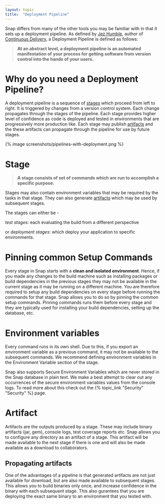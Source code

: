 ```yaml
---
layout: topic
title:  "Deployment Pipeline"
---
```


Snap differs from many of the other tools you may be familiar with in that it sets up a deployment pipeline. As defined by <a href="http://jezhumble.net/">Jez Humble</a>, author of <a href="http://www.amazon.com/dp/0321601912?tag=contindelive-20">Continuous Delivery</a>, a Deployment Pipeline is defined as follows:

> **At an abstract level, a deployment pipeline is an automated manifestation of your process for getting software from version control into the hands of your users.**

# Why do you need a Deployment Pipeline?

A deployment pipeline is a sequence of <a href="#stage">stages</a> which proceed from left to right. It is triggered by changes from a version control system. Each change propagates through the stages of the pipeline. Each stage provides higher level of confidence as code is deployed and tested in environments that are progressively more production like. Each stage may publish <a href="#artifact">artifacts</a> and the these artifacts can propagate through the pipeline for use by future stages.

{% image screenshots/pipelines-with-deployment.png %}

# Stage

> **A stage consists of set of commands which are run to accomplish a specific purpose.**

Stages may also contain environment variables that may be required by the tasks in that stage. They can also generate <a href="#artifact">artifacts</a> which may be used by subsequent stages.

The stages can either be -  

*test stages*: each evaluating the build from a different perspective 

or *deployment stages*: which deploy your application to specific environments.

# Pinning common Setup Commands

Every stage in Snap starts with a **clean and isolated environment**. Hence, if you made any changes to the build machine
such as installing packages or build dependencies in the previous stages they may not be available in the current stage
as it may be running on a different machine.
You are therefore required to setup any build dependencies on every stage before running the commands for that stage.
Snap allows you to do so by pinning the common setup commands.
Pinning commands runs them before every stage and they are typically used for installing your build dependencies, setting up the database, etc.

# Environment variables

Every command runs in its own shell. Due to this, if you export an environment variable as a previous command,
it may not be available to the subsequent commands. We recommend defining environment variables in the Environment Variable section of the stage.

Snap also supports Secure Environment Variables which are never stored in the Snap database in plain text. We make a best
attempt to clear out any occurrences of the secure environment variables values from the console logs.
To read more about this check out the {% topic_link "Security" "Security" %} page.

# Artifact

Artifacts are the outputs produced by a stage. These may include binary artifacts (jar, gem), console logs, test coverage reports etc.
Snap allows you to configure any directory as an artifact of a stage. This artifact will be made available to the next stage if there is one and will also be made available as a download to collaborators.

## Propagating artifacts

One of the advantages of a pipeline is that generated artifacts are not just available for download, but are also made available to subsequent stages. This allows you to build binaries only once, and increase confidence in the binary with each subsequent stage. This also gurantees that you are deploying the exact same binary to an environment that you tested with.

